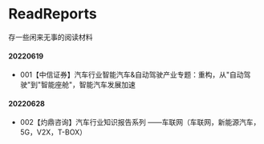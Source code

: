 # ReadReports
存一些闲来无事的阅读材料



#### 20220619

-  001【中信证券】汽车行业智能汽车&自动驾驶产业专题：重构，从"自动驾驶"到"智能座舱"，智能汽车发展加速

#### 20220628

- 002【灼鼎咨询】汽车行业知识报告系列 ——车联网（车联网，新能源汽车，5G，V2X，T-BOX）